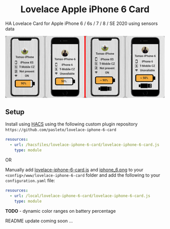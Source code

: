 <h1 align="center">
    Lovelace Apple iPhone 6 Card
</h1>

HA Lovelace Card for Apple iPhone 6 / 6s / 7 / 8 / SE 2020 using sensors data


<p align="center">
    <img src="https://raw.githubusercontent.com/pasleto/lovelace-iphone-6-card/master/example/card_example.png" alt="Example"/>
</p>

## Setup

Install using [HACS][hacs] using the following custom plugin repository ```https://github.com/pasleto/lovelace-iphone-6-card```
```yaml
resources:
  - url: /hacsfiles/lovelace-iphone-6-card/lovelace-iphone-6-card.js
    type: module
```

OR 

Manually add [lovelace-iphone-6-card.js] and [iphone_6.png]
to your `<config>/www/lovelace-iphone-6-card` folder and add the following to your `configuration.yaml` file:
```yaml
resources:
  - url: /local/lovelace-iphone-6-card/lovelace-iphone-6-card.js
    type: module
```



**TODO** - dynamic color ranges on battery percentage

README update coming soon ...



[hacs]: https://github.com/custom-components/hacs
[lovelace-iphone-6-card.js]: https://raw.githubusercontent.com/pasleto/lovelace-iphone-6-card/master/dist/lovelace-iphone-6-card.js
[iphone_6.png]: https://raw.githubusercontent.com/pasleto/lovelace-iphone-6-card/master/dist/iphone_6.png
